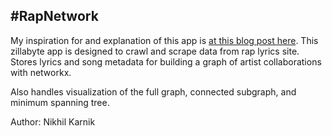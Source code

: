 #RapNetwork
---------------
My inspiration for and explanation of this app is [at this blog post here](http://nikhilkarnik.com/articles/lil-wayne-pagerank-1/). This zillabyte app is designed to crawl and scrape data from rap lyrics site. Stores lyrics and song metadata for building a graph of artist collaborations with networkx.

Also handles visualization of the full graph, connected subgraph, and minimum spanning tree.

Author: Nikhil Karnik
